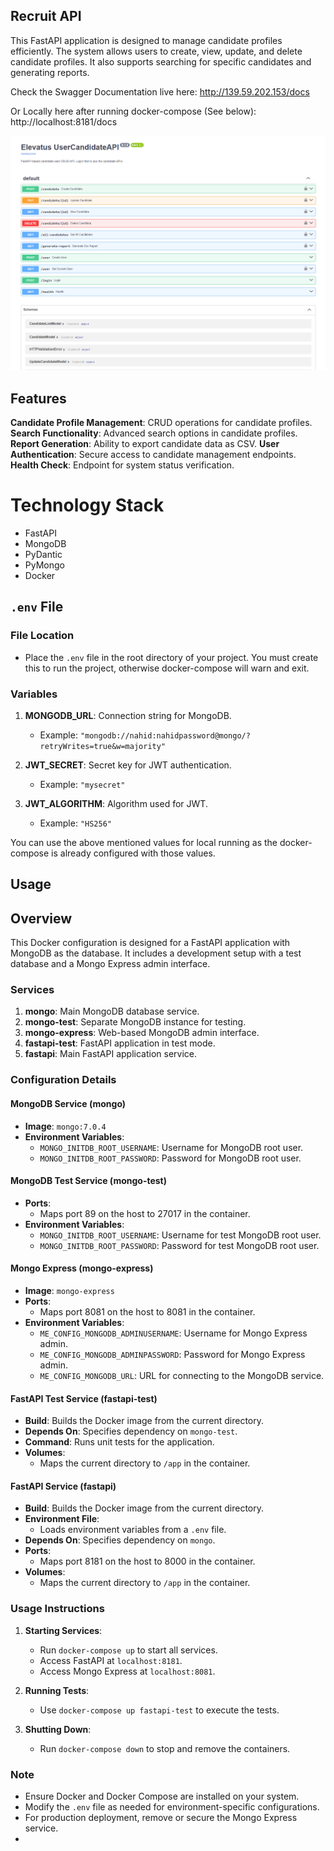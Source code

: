 Recruit API
------------

This FastAPI application is designed to manage candidate profiles efficiently. The system allows users to create, view, update, and delete candidate profiles. It also supports searching for specific candidates and generating reports.

Check the Swagger Documentation live here: http://139.59.202.153/docs

Or Locally here after running docker-compose (See below): http://localhost:8181/docs

![Swagger Documentation](./assets/swagger.png)


## Features

**Candidate Profile Management**: CRUD operations for candidate profiles.
**Search Functionality**: Advanced search options in candidate profiles.
**Report Generation**: Ability to export candidate data as CSV.
**User Authentication**: Secure access to candidate management endpoints.
**Health Check**: Endpoint for system status verification.

# Technology Stack
- FastAPI
- MongoDB
- PyDantic
- PyMongo
- Docker

## `.env` File

### File Location
- Place the `.env` file in the root directory of your project. You must create this to run the project, otherwise docker-compose will warn and exit.

### Variables
1. **MONGODB_URL**: Connection string for MongoDB.
   - Example: `"mongodb://nahid:nahidpassword@mongo/?retryWrites=true&w=majority"`

2. **JWT_SECRET**: Secret key for JWT authentication.
   - Example: `"mysecret"`

3. **JWT_ALGORITHM**: Algorithm used for JWT.
   - Example: `"HS256"`


You can use the above mentioned values for local running as the docker-compose is already configured with those values.


Usage
------------

## Overview
This Docker configuration is designed for a FastAPI application with MongoDB as the database. It includes a development setup with a test database and a Mongo Express admin interface.

### Services
1. **mongo**: Main MongoDB database service.
2. **mongo-test**: Separate MongoDB instance for testing.
3. **mongo-express**: Web-based MongoDB admin interface.
4. **fastapi-test**: FastAPI application in test mode.
5. **fastapi**: Main FastAPI application service.

### Configuration Details

#### MongoDB Service (mongo)
- **Image**: `mongo:7.0.4`
- **Environment Variables**:
  - `MONGO_INITDB_ROOT_USERNAME`: Username for MongoDB root user.
  - `MONGO_INITDB_ROOT_PASSWORD`: Password for MongoDB root user.

#### MongoDB Test Service (mongo-test)
- **Ports**:
  - Maps port 89 on the host to 27017 in the container.
- **Environment Variables**:
  - `MONGO_INITDB_ROOT_USERNAME`: Username for test MongoDB root user.
  - `MONGO_INITDB_ROOT_PASSWORD`: Password for test MongoDB root user.

#### Mongo Express (mongo-express)
- **Image**: `mongo-express`
- **Ports**:
  - Maps port 8081 on the host to 8081 in the container.
- **Environment Variables**:
  - `ME_CONFIG_MONGODB_ADMINUSERNAME`: Username for Mongo Express admin.
  - `ME_CONFIG_MONGODB_ADMINPASSWORD`: Password for Mongo Express admin.
  - `ME_CONFIG_MONGODB_URL`: URL for connecting to the MongoDB service.

#### FastAPI Test Service (fastapi-test)
- **Build**: Builds the Docker image from the current directory.
- **Depends On**: Specifies dependency on `mongo-test`.
- **Command**: Runs unit tests for the application.
- **Volumes**:
  - Maps the current directory to `/app` in the container.

#### FastAPI Service (fastapi)
- **Build**: Builds the Docker image from the current directory.
- **Environment File**:
  - Loads environment variables from a `.env` file.
- **Depends On**: Specifies dependency on `mongo`.
- **Ports**:
  - Maps port 8181 on the host to 8000 in the container.
- **Volumes**:
  - Maps the current directory to `/app` in the container.

### Usage Instructions

1. **Starting Services**:
   - Run `docker-compose up` to start all services.
   - Access FastAPI at `localhost:8181`.
   - Access Mongo Express at `localhost:8081`.

2. **Running Tests**:
   - Use `docker-compose up fastapi-test` to execute the tests.

3. **Shutting Down**:
   - Run `docker-compose down` to stop and remove the containers.

### Note
- Ensure Docker and Docker Compose are installed on your system.
- Modify the `.env` file as needed for environment-specific configurations.
- For production deployment, remove or secure the Mongo Express service.
- 